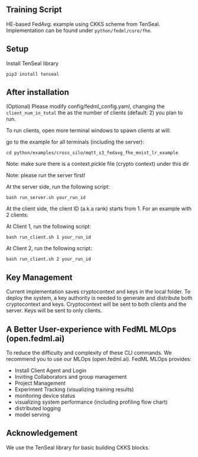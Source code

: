 ## Training Script
HE-based FedAvg: example using CKKS scheme from TenSeal. Implementation can be found under `python/fedml/core/fhe`.

## Setup

Install TenSeal library
 ```
 pip3 install tenseal
 ```



## After installation
(Optional) Please modify config/fedml_config.yaml, changing the `client_num_in_total` the as the number of clients (default: 2) you plan to run.

To run clients, open more terminal windows to spawn clients at will:

go to the example for all terminals (including the server):
```
cd python/examples/cross_silo/mqtt_s3_fedavg_fhe_mnist_lr_example
```
Note: make sure there is a context.pickle file (crypto context) under this dir

Note: please run the server first!

At the server side, run the following script:
```
bash run_server.sh your_run_id
```
At the client side, the client ID (a.k.a rank) starts from 1. For an example with 2 clients:

At Client 1, run the following script:
```
bash run_client.sh 1 your_run_id
```
At Client 2, run the following script:
```
bash run_client.sh 2 your_run_id
```

## Key Management

Current implementation saves cryptocontext and keys in the local folder. To deploy the system, a key authority is needed to generate and distribute both cryptocontext and keys. Cryptocontext will be sent to both clients and the server. Keys will be sent to only clients. 

## A Better User-experience with FedML MLOps (open.fedml.ai)
To reduce the difficulty and complexity of these CLI commands. We recommend you to use our MLOps (open.fedml.ai).
FedML MLOps provides:
- Install Client Agent and Login
- Inviting Collaborators and group management
- Project Management
- Experiment Tracking (visualizing training results)
- monitoring device status
- visualizing system performance (including profiling flow chart)
- distributed logging
- model serving

## Acknowledgement
We use the TenSeal library for basic building CKKS blocks.